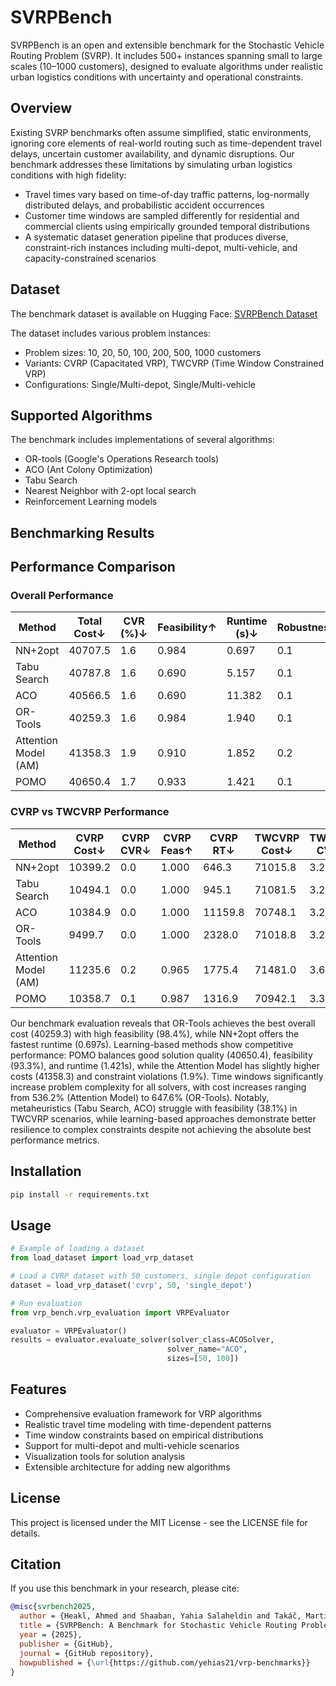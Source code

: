 # SVRPBench

SVRPBench is an open and extensible benchmark for the Stochastic Vehicle Routing Problem (SVRP). It includes 500+ instances spanning small to large scales (10–1000 customers), designed to evaluate algorithms under realistic urban logistics conditions with uncertainty and operational constraints.

## Overview

Existing SVRP benchmarks often assume simplified, static environments, ignoring core elements of real-world routing such as time-dependent travel delays, uncertain customer availability, and dynamic disruptions. Our benchmark addresses these limitations by simulating urban logistics conditions with high fidelity:

- Travel times vary based on time-of-day traffic patterns, log-normally distributed delays, and probabilistic accident occurrences
- Customer time windows are sampled differently for residential and commercial clients using empirically grounded temporal distributions
- A systematic dataset generation pipeline that produces diverse, constraint-rich instances including multi-depot, multi-vehicle, and capacity-constrained scenarios

## Dataset

The benchmark dataset is available on Hugging Face:
[SVRPBench Dataset](https://huggingface.co/datasets/Yahias21/vrp_benchmark/tree/main)

The dataset includes various problem instances:
- Problem sizes: 10, 20, 50, 100, 200, 500, 1000 customers
- Variants: CVRP (Capacitated VRP), TWCVRP (Time Window Constrained VRP)
- Configurations: Single/Multi-depot, Single/Multi-vehicle

## Supported Algorithms

The benchmark includes implementations of several algorithms:
- OR-tools (Google's Operations Research tools)
- ACO (Ant Colony Optimization)
- Tabu Search
- Nearest Neighbor with 2-opt local search
- Reinforcement Learning models

## Benchmarking Results

## Performance Comparison

### Overall Performance
| Method | Total Cost↓ | CVR (%)↓ | Feasibility↑ | Runtime (s)↓ | Robustness↓ |
|--------|-------------|----------|--------------|--------------|-------------|
| NN+2opt | 40707.5 | 1.6 | 0.984 | 0.697 | 0.1 |
| Tabu Search | 40787.8 | 1.6 | 0.690 | 5.157 | 0.1 |
| ACO | 40566.5 | 1.6 | 0.690 | 11.382 | 0.1 |
| OR-Tools | 40259.3 | 1.6 | 0.984 | 1.940 | 0.1 |
| Attention Model (AM) | 41358.3 | 1.9 | 0.910 | 1.852 | 0.2 |
| POMO | 40650.4 | 1.7 | 0.933 | 1.421 | 0.1 |

### CVRP vs TWCVRP Performance
| Method | CVRP Cost↓ | CVRP CVR↓ | CVRP Feas↑ | CVRP RT↓ | TWCVRP Cost↓ | TWCVRP CVR↓ | TWCVRP Feas↑ | TWCVRP RT↓ | %Δ |
|--------|------------|-----------|------------|----------|--------------|-------------|--------------|------------|-----|
| NN+2opt | 10399.2 | 0.0 | 1.000 | 646.3 | 71015.8 | 3.2 | 0.968 | 747.8 | +582.9 |
| Tabu Search | 10494.1 | 0.0 | 1.000 | 945.1 | 71081.5 | 3.2 | 0.381 | 9368.6 | +577.3 |
| ACO | 10384.9 | 0.0 | 1.000 | 11159.8 | 70748.1 | 3.2 | 0.381 | 11603.6 | +581.3 |
| OR-Tools | 9499.7 | 0.0 | 1.000 | 2328.0 | 71018.8 | 3.2 | 0.968 | 1552.1 | +647.6 |
| Attention Model (AM) | 11235.6 | 0.2 | 0.965 | 1775.4 | 71481.0 | 3.6 | 0.854 | 1929.2 | +536.2 |
| POMO | 10358.7 | 0.1 | 0.987 | 1316.9 | 70942.1 | 3.3 | 0.879 | 1525.3 | +584.8 |

Our benchmark evaluation reveals that OR-Tools achieves the best overall cost (40259.3) with high feasibility (98.4%), while NN+2opt offers the fastest runtime (0.697s). Learning-based methods show competitive performance: POMO balances good solution quality (40650.4), feasibility (93.3%), and runtime (1.421s), while the Attention Model has slightly higher costs (41358.3) and constraint violations (1.9%). Time windows significantly increase problem complexity for all solvers, with cost increases ranging from 536.2% (Attention Model) to 647.6% (OR-Tools). Notably, metaheuristics (Tabu Search, ACO) struggle with feasibility (38.1%) in TWCVRP scenarios, while learning-based approaches demonstrate better resilience to complex constraints despite not achieving the absolute best performance metrics.

## Installation

```bash
pip install -r requirements.txt
```

## Usage

```python
# Example of loading a dataset
from load_dataset import load_vrp_dataset

# Load a CVRP dataset with 50 customers, single depot configuration
dataset = load_vrp_dataset('cvrp', 50, 'single_depot')

# Run evaluation
from vrp_bench.vrp_evaluation import VRPEvaluator

evaluator = VRPEvaluator()
results = evaluator.evaluate_solver(solver_class=ACOSolver, 
                                   solver_name="ACO",
                                   sizes=[50, 100])
```

## Features

- Comprehensive evaluation framework for VRP algorithms
- Realistic travel time modeling with time-dependent patterns
- Time window constraints based on empirical distributions
- Support for multi-depot and multi-vehicle scenarios
- Visualization tools for solution analysis
- Extensible architecture for adding new algorithms

## License

This project is licensed under the MIT License - see the LICENSE file for details.

## Citation

If you use this benchmark in your research, please cite:

```bibtex
@misc{svrbench2025,
  author = {Heakl, Ahmed and Shaaban, Yahia Salaheldin and Takáč, Martin and Lahlou, Salem and Iklassov, Zangir},
  title = {SVRPBench: A Benchmark for Stochastic Vehicle Routing Problems},
  year = {2025},
  publisher = {GitHub},
  journal = {GitHub repository},
  howpublished = {\url{https://github.com/yehias21/vrp-benchmarks}}
}
``` 
